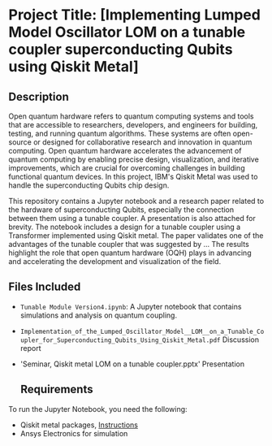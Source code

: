 # Project Title: [Implementing Lumped Model Oscillator LOM on a tunable coupler superconducting Qubits using Qiskit Metal]
## Description
Open quantum hardware refers to quantum computing systems and tools that are accessible to researchers, developers, and engineers for building, testing, and running quantum algorithms. These systems are often open-source or designed for collaborative research and innovation in quantum computing. Open quantum hardware accelerates the advancement of quantum computing by enabling precise design, visualization, and iterative improvements, which are crucial for overcoming challenges in building functional quantum devices. In this project, IBM's Qiskit Metal was used to handle the superconducting Qubits chip design. 

This repository contains a Jupyter notebook and a research paper related to the hardware of superconducting Qubits, especially the connection between them using a tunable coupler. A presentation is also attached for brevity. The notebook includes a design for a tunable coupler using a Transformer implemented using Qiskit metal. The paper validates one of the advantages of the tunable coupler that was suggested by ... The results highlight the role that open quantum hardware (OQH) plays in advancing and accelerating the development and visualization of the field. 

## Files Included
- `Tunable Module Version4.ipynb`: A Jupyter notebook that contains simulations and analysis on quantum coupling.
- `Implementation_of_the_Lumped_Oscillator_Model__LOM__on_a_Tunable_Coupler_for_Superconducting_Qubits_Using_Qiskit_Metal.pdf` Discussion report
- 'Seminar, Qiskit metal LOM on a tunable coupler.pptx' Presentation 

  ## Requirements
To run the Jupyter Notebook, you need the following:
- Qiskit metal packages, [Instructions](https://qiskit-community.github.io/qiskit-metal/installation.html)
- Ansys Electronics for simulation
